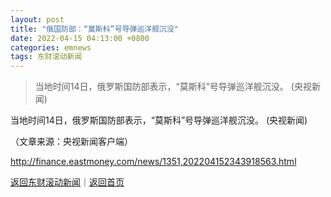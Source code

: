 ```yaml
---
layout: post
title: "俄国防部：“莫斯科”号导弹巡洋舰沉没"
date: 2022-04-15 04:13:00 +0800
categories: emnews
tags: 东财滚动新闻
---
```

> 当地时间14日，俄罗斯国防部表示，“莫斯科”号导弹巡洋舰沉没。 (央视新闻)

<p>当地时间14日，俄罗斯国防部表示，“莫斯科”号导弹巡洋舰沉没。 (央视新闻)</p><p class="em_media">（文章来源：央视新闻客户端）</p>

<http://finance.eastmoney.com/news/1351,202204152343918563.html>

[返回东财滚动新闻](//finews.withounder.com/emnews/)｜[返回首页](//finews.withounder.com/)